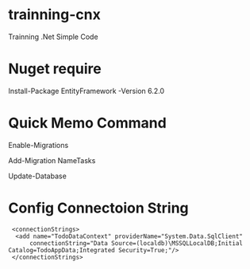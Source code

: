 # trainning-cnx
Trainning .Net Simple Code

# Nuget require
Install-Package EntityFramework -Version 6.2.0

# Quick Memo Command
Enable-Migrations

Add-Migration NameTasks

Update-Database

# Config Connectoion String


  <connectionStrings>
     
     <connectionStrings>
      <add name="TodoDataContext" providerName="System.Data.SqlClient"    
          connectionString="Data Source=(localdb)\MSSQLLocalDB;Initial Catalog=TodoAppData;Integrated Security=True;"/>
     </connectionStrings>
     
  </connectionStrings>
